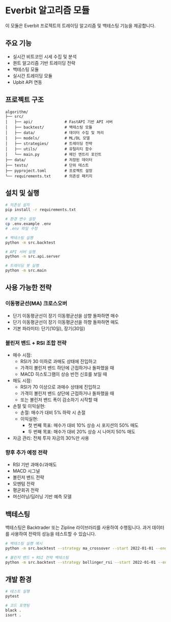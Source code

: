 # Everbit 알고리즘 모듈

이 모듈은 Everbit 프로젝트의 트레이딩 알고리즘 및 백테스팅 기능을 제공합니다.

## 주요 기능

- 실시간 비트코인 시세 수집 및 분석
- 퀀트 알고리즘 기반 트레이딩 전략
- 백테스팅 모듈
- 실시간 트레이딩 모듈
- Upbit API 연동

## 프로젝트 구조

```
algorithm/
├── src/
│   ├── api/              # FastAPI 기반 API 서버
│   ├── backtest/         # 백테스팅 모듈
│   ├── data/             # 데이터 수집 및 처리
│   ├── models/           # ML/DL 모델
│   ├── strategies/       # 트레이딩 전략
│   ├── utils/            # 유틸리티 함수
│   └── main.py           # 메인 엔트리 포인트
├── data/                 # 저장된 데이터
├── tests/                # 단위 테스트
├── pyproject.toml        # 프로젝트 설정
└── requirements.txt      # 의존성 패키지
```

## 설치 및 실행

```bash
# 의존성 설치
pip install -r requirements.txt

# 환경 변수 설정
cp .env.example .env
# .env 파일 수정

# 백테스팅 실행
python -m src.backtest

# API 서버 실행
python -m src.api.server

# 트레이딩 봇 실행
python -m src.main
```

## 사용 가능한 전략

### 이동평균선(MA) 크로스오버
- 단기 이동평균선이 장기 이동평균선을 상향 돌파하면 매수
- 단기 이동평균선이 장기 이동평균선을 하향 돌파하면 매도
- 기본 파라미터: 단기(10일), 장기(30일)

### 볼린저 밴드 + RSI 조합 전략
- 매수 시점: 
  - RSI가 30 이하로 과매도 상태에 진입하고
  - 가격이 볼린저 밴드 하단에 근접하거나 돌파했을 때
  - MACD 히스토그램이 상승 반전 신호를 보일 때
- 매도 시점:
  - RSI가 70 이상으로 과매수 상태에 진입하고
  - 가격이 볼린저 밴드 상단에 근접하거나 돌파했을 때
  - 또는 볼린저 밴드 폭이 감소하기 시작할 때
- 손절 및 이익실현:
  - 손절: 매수가 대비 5% 하락 시 손절
  - 이익실현: 
    - 첫 번째 목표: 매수가 대비 10% 상승 시 포지션의 50% 매도
    - 두 번째 목표: 매수가 대비 20% 상승 시 나머지 50% 매도
- 자금 관리: 전체 투자 자금의 30%만 사용

### 향후 추가 예정 전략
- RSI 기반 과매수/과매도
- MACD 시그널
- 볼린저 밴드 전략
- 모멘텀 전략
- 평균회귀 전략
- 머신러닝/딥러닝 기반 예측 모델

## 백테스팅

백테스팅은 Backtrader 또는 Zipline 라이브러리를 사용하여 수행됩니다. 과거 데이터를 사용하여 전략의 성능을 테스트할 수 있습니다.

```bash
# 백테스팅 실행 예시
python -m src.backtest --strategy ma_crossover --start 2022-01-01 --end 2023-01-01

# 볼린저 밴드 + RSI 전략 백테스팅
python -m src.backtest --strategy bollinger_rsi --start 2022-01-01 --end 2023-01-01
```

## 개발 환경

```bash
# 테스트 실행
pytest

# 코드 포맷팅
black .
isort .
```
